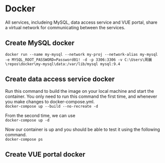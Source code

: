# Docker 

All services, includeing MySQL, data access service and VUE portal, share a virtual network for communicating between the services.

## Create MySQL docker
`docker run --name my-mysql --network my-proj --network-alias my-mysql -e MYSQL_ROOT_PASSWORD=Password01! -d -p 3306:3306 -v C:\Users\周巍\repos\docker\my-mysql\data:/var/lib/mysql mysql:9.4`

## Create data access service docker
Run this command to build the image on your local machine and start the container. You only need to run this command the first time, and whenever you make changes to docker-compose.yml.<br/>
`docker-compose up --build --no-recreate -d`

From the second time, we can use<br/>
`docker-compose up -d`

Now our container is up and you should be able to test it using the following command.<br/>
`docker-compose ps`

## Create VUE portal docker
